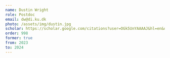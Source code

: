 ```yaml
---
name: Dustin Wright
role: Postdoc
email: dw@di.ku.dk
photo: /assets/img/dustin.jpg
scholar: https://scholar.google.com/citations?user=OGk5UnYAAAAJ&hl=en&oi=ao
order: 998
former: true
from: 2023
to: 2024
---
```


